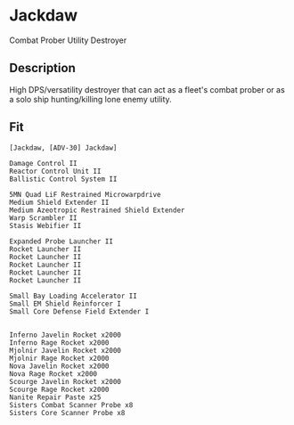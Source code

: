 # Jackdaw

Combat Prober Utility Destroyer 

## Description

High DPS/versatility destroyer that can act as a fleet's combat prober or as a solo ship hunting/killing lone enemy utility.

## Fit
```
[Jackdaw, [ADV-30] Jackdaw]

Damage Control II
Reactor Control Unit II
Ballistic Control System II

5MN Quad LiF Restrained Microwarpdrive
Medium Shield Extender II
Medium Azeotropic Restrained Shield Extender
Warp Scrambler II
Stasis Webifier II

Expanded Probe Launcher II
Rocket Launcher II
Rocket Launcher II
Rocket Launcher II
Rocket Launcher II
Rocket Launcher II

Small Bay Loading Accelerator II
Small EM Shield Reinforcer I
Small Core Defense Field Extender I


Inferno Javelin Rocket x2000
Inferno Rage Rocket x2000
Mjolnir Javelin Rocket x2000
Mjolnir Rage Rocket x2000
Nova Javelin Rocket x2000
Nova Rage Rocket x2000
Scourge Javelin Rocket x2000
Scourge Rage Rocket x2000
Nanite Repair Paste x25
Sisters Combat Scanner Probe x8
Sisters Core Scanner Probe x8
```
